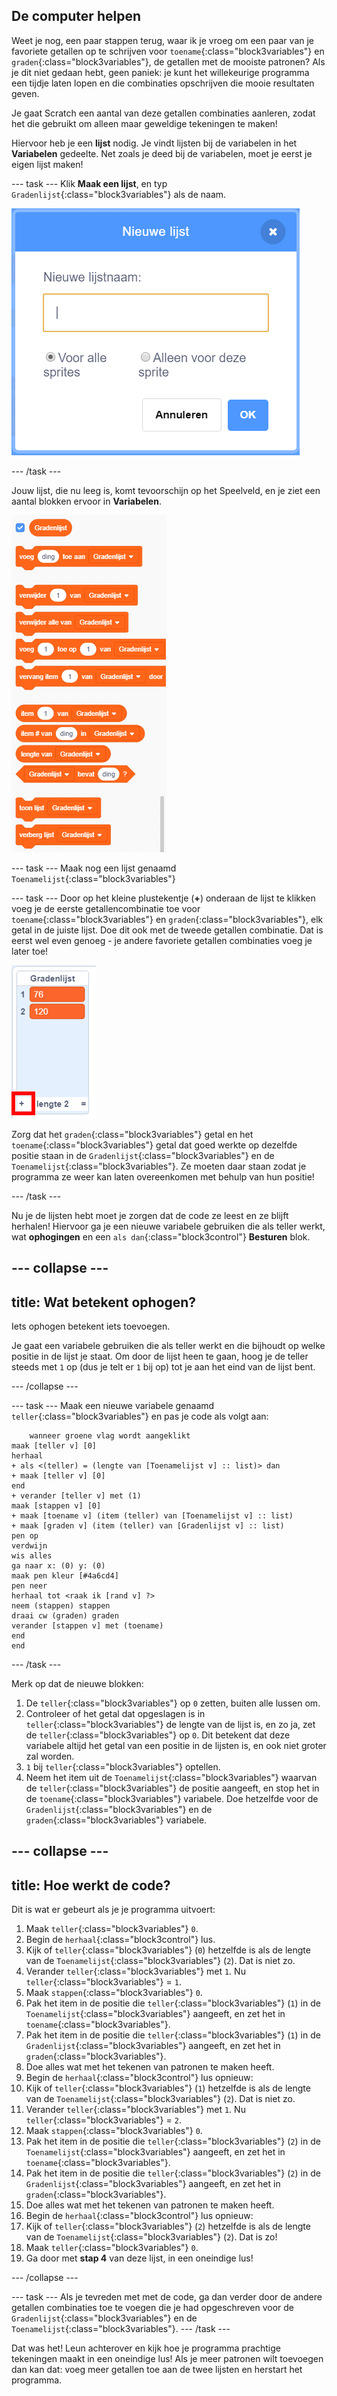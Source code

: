 ## De computer helpen

Weet je nog, een paar stappen terug, waar ik je vroeg om een paar van je favoriete getallen op te schrijven voor `toename`{:class="block3variables"} en `graden`{:class="block3variables"}, de getallen met de mooiste patronen? Als je dit niet gedaan hebt, geen paniek: je kunt het willekeurige programma een tijdje laten lopen en die combinaties opschrijven die mooie resultaten geven.

Je gaat Scratch een aantal van deze getallen combinaties aanleren, zodat het die gebruikt om alleen maar geweldige tekeningen te maken!

Hiervoor heb je een **lijst** nodig. Je vindt lijsten bij de variabelen in het **Variabelen** gedeelte. Net zoals je deed bij de variabelen, moet je eerst je eigen lijst maken!

\--- task \--- Klik **Maak een lijst**, en typ `Gradenlijst`{:class="block3variables"} als de naam.

![](images/makeAList.png)

\--- /task \---

Jouw lijst, die nu leeg is, komt tevoorschijn op het Speelveld, en je ziet een aantal blokken ervoor in **Variabelen**.

![](images/listBlocks.png)

\--- task \--- Maak nog een lijst genaamd `Toenamelijst`{:class="block3variables"}

\--- task \--- Door op het kleine plustekentje (**+**) onderaan de lijst te klikken voeg je de eerste getallencombinatie toe voor `toename`{:class="block3variables"} en `graden`{:class="block3variables"}, elk getal in de juiste lijst. Doe dit ook met de tweede getallen combinatie. Dat is eerst wel even genoeg - je andere favoriete getallen combinaties voeg je later toe!

![](images/helping2.png)

Zorg dat het `graden`{:class="block3variables"} getal en het `toename`{:class="block3variables"} getal dat goed werkte op dezelfde positie staan in de `Gradenlijst`{:class="block3variables"} en de `Toenamelijst`{:class="block3variables"}. Ze moeten daar staan zodat je programma ze weer kan laten overeenkomen met behulp van hun positie!

\--- /task \---

Nu je de lijsten hebt moet je zorgen dat de code ze leest en ze blijft herhalen! Hiervoor ga je een nieuwe variabele gebruiken die als teller werkt, wat **ophogingen** en een `als dan`{:class="block3control"} **Besturen** blok.

## \--- collapse \---

## title: Wat betekent ophogen?

Iets ophogen betekent iets toevoegen.

Je gaat een variabele gebruiken die als teller werkt en die bijhoudt op welke positie in de lijst je staat. Om door de lijst heen te gaan, hoog je de teller steeds met `1` op (dus je telt er `1` bij op) tot je aan het eind van de lijst bent.

\--- /collapse \---

\--- task \--- Maak een nieuwe variabele genaamd `teller`{:class="block3variables"} en pas je code als volgt aan:

```blocks3
    wanneer groene vlag wordt aangeklikt
maak [teller v] [0]
herhaal
+ als <(teller) = (lengte van [Toenamelijst v] :: list)> dan
+ maak [teller v] [0]
end
+ verander [teller v] met (1)
maak [stappen v] [0]
+ maak [toename v] (item (teller) van [Toenamelijst v] :: list)
+ maak [graden v] (item (teller) van [Gradenlijst v] :: list)
pen op
verdwijn
wis alles
ga naar x: (0) y: (0)
maak pen kleur [#4a6cd4]
pen neer
herhaal tot <raak ik [rand v] ?>
neem (stappen) stappen
draai cw (graden) graden
verander [stappen v] met (toename)
end
end
```

\--- /task \---

Merk op dat de nieuwe blokken:

1. De `teller`{:class="block3variables"} op `0` zetten, buiten alle lussen om.
2. Controleer of het getal dat opgeslagen is in `teller`{:class="block3variables"} de lengte van de lijst is, en zo ja, zet de `teller`{:class="block3variables"} op `0`. Dit betekent dat deze variabele altijd het getal van een positie in de lijsten is, en ook niet groter zal worden.
3. `1` bij `teller`{:class="block3variables"} optellen.
4. Neem het item uit de `Toenamelijst`{:class="block3variables"} waarvan de `teller`{:class="block3variables"} de positie aangeeft, en stop het in de `toename`{:class="block3variables"} variabele. Doe hetzelfde voor de `Gradenlijst`{:class="block3variables"} en de `graden`{:class="block3variables"} variabele.

## \--- collapse \---

## title: Hoe werkt de code?

Dit is wat er gebeurt als je je programma uitvoert:

1. Maak `teller`{:class="block3variables"} `0`.
2. Begin de `herhaal`{:class="block3control"} lus.
3. Kijk of `teller`{:class="block3variables"} (`0`) hetzelfde is als de lengte van de `Toenamelijst`{:class="block3variables"} (`2`). Dat is niet zo.
4. Verander `teller`{:class="block3variables"} met `1`. Nu `teller`{:class="block3variables"} = `1`.
5. Maak `stappen`{:class="block3variables"} `0`.
6. Pak het item in de positie die `teller`{:class="block3variables"} (`1`) in de `Toenamelijst`{:class="block3variables"} aangeeft, en zet het in `toename`{:class="block3variables"}.
7. Pak het item in de positie die `teller`{:class="block3variables"} (`1`) in de `Gradenlijst`{:class="block3variables"} aangeeft, en zet het in `graden`{:class="block3variables"}.
8. Doe alles wat met het tekenen van patronen te maken heeft.
9. Begin de `herhaal`{:class="block3control"} lus opnieuw:
10. Kijk of `teller`{:class="block3variables"} (`1`) hetzelfde is als de lengte van de `Toenamelijst`{:class="block3variables"} (`2`). Dat is niet zo.
11. Verander `teller`{:class="block3variables"} met `1`. Nu `teller`{:class="block3variables"} = `2`.
12. Maak `stappen`{:class="block3variables"} `0`.
13. Pak het item in de positie die `teller`{:class="block3variables"} (`2`) in de `Toenamelijst`{:class="block3variables"} aangeeft, en zet het in `toename`{:class="block3variables"}.
14. Pak het item in de positie die `teller`{:class="block3variables"} (`2`) in de `Gradenlijst`{:class="block3variables"} aangeeft, en zet het in `graden`{:class="block3variables"}.
15. Doe alles wat met het tekenen van patronen te maken heeft.
16. Begin de `herhaal`{:class="block3control"} lus opnieuw:
17. Kijk of `teller`{:class="block3variables"} (`2`) hetzelfde is als de lengte van de `Toenamelijst`{:class="block3variables"} (`2`). Dat is zo!
18. Maak `teller`{:class="block3variables"} `0`.
19. Ga door met **stap 4** van deze lijst, in een oneindige lus!

\--- /collapse \---

\--- task \--- Als je tevreden met met de code, ga dan verder door de andere getallen combinaties toe te voegen die je had opgeschreven voor de `Gradenlijst`{:class="block3variables"} en de `Toenamelijst`{:class="block3variables"}. \--- /task \---

Dat was het! Leun achterover en kijk hoe je programma prachtige tekeningen maakt in een oneindige lus! Als je meer patronen wilt toevoegen dan kan dat: voeg meer getallen toe aan de twee lijsten en herstart het programma.